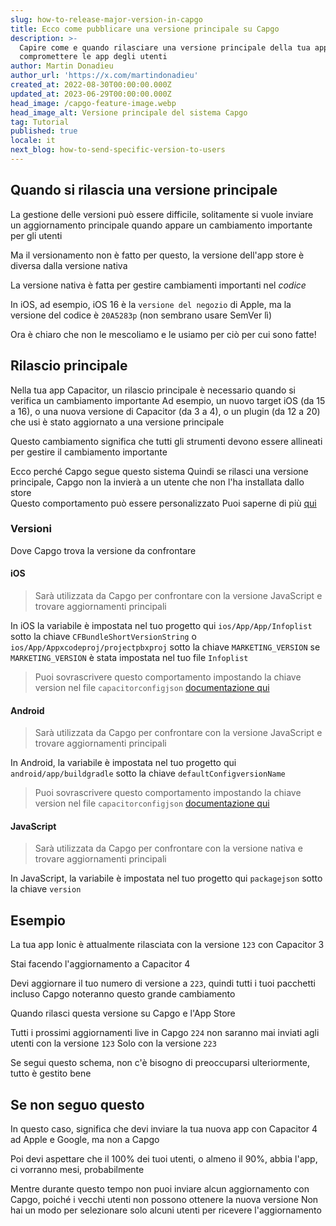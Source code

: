 ```yaml
---
slug: how-to-release-major-version-in-capgo
title: Ecco come pubblicare una versione principale su Capgo
description: >-
  Capire come e quando rilasciare una versione principale della tua app senza
  compromettere le app degli utenti
author: Martin Donadieu
author_url: 'https://x.com/martindonadieu'
created_at: 2022-08-30T00:00:00.000Z
updated_at: 2023-06-29T00:00:00.000Z
head_image: /capgo-feature-image.webp
head_image_alt: Versione principale del sistema Capgo
tag: Tutorial
published: true
locale: it
next_blog: how-to-send-specific-version-to-users
---
```


## Quando si rilascia una versione principale

La gestione delle versioni può essere difficile, solitamente si vuole inviare un aggiornamento principale quando appare un cambiamento importante per gli utenti

Ma il versionamento non è fatto per questo, la versione dell'app store è diversa dalla versione nativa

La versione nativa è fatta per gestire cambiamenti importanti nel *codice*

In iOS, ad esempio, iOS 16 è la `versione del negozio` di Apple, ma la versione del codice è `20A5283p` (non sembrano usare SemVer lì)

Ora è chiaro che non le mescoliamo e le usiamo per ciò per cui sono fatte!

## Rilascio principale

Nella tua app Capacitor, un rilascio principale è necessario quando si verifica un cambiamento importante 
Ad esempio, un nuovo target iOS (da 15 a 16), o una nuova versione di Capacitor (da 3 a 4), o un plugin (da 12 a 20) che usi è stato aggiornato a una versione principale

Questo cambiamento significa che tutti gli strumenti devono essere allineati per gestire il cambiamento importante

Ecco perché Capgo segue questo sistema
Quindi se rilasci una versione principale, Capgo non la invierà a un utente che non l'ha installata dallo store\
Questo comportamento può essere personalizzato Puoi saperne di più [qui](/docs/tooling/cli/#disable-updates-strategy)

### Versioni

Dove Capgo trova la versione da confrontare

#### iOS
  > Sarà utilizzata da Capgo per confrontare con la versione JavaScript e trovare aggiornamenti principali

 In iOS la variabile è impostata nel tuo progetto qui `ios/App/App/Infoplist` sotto la chiave `CFBundleShortVersionString` o `ios/App/Appxcodeproj/projectpbxproj` sotto la chiave `MARKETING_VERSION` se `MARKETING_VERSION` è stata impostata nel tuo file `Infoplist`
  > Puoi sovrascrivere questo comportamento impostando la chiave version nel file `capacitorconfigjson` [documentazione qui](/docs/plugin/auto-update#advanced-settings/)

#### Android
  > Sarà utilizzata da Capgo per confrontare con la versione JavaScript e trovare aggiornamenti principali

  In Android, la variabile è impostata nel tuo progetto qui `android/app/buildgradle` sotto la chiave `defaultConfigversionName`
  > Puoi sovrascrivere questo comportamento impostando la chiave version nel file `capacitorconfigjson` [documentazione qui](/docs/plugin/auto-update#advanced-settings/)

#### JavaScript
  > Sarà utilizzata da Capgo per confrontare con la versione nativa e trovare aggiornamenti principali

  In JavaScript, la variabile è impostata nel tuo progetto qui `packagejson` sotto la chiave `version`
## Esempio

La tua app Ionic è attualmente rilasciata con la versione `123` con Capacitor 3

Stai facendo l'aggiornamento a Capacitor 4

Devi aggiornare il tuo numero di versione a `223`, quindi tutti i tuoi pacchetti incluso Capgo noteranno questo grande cambiamento

Quando rilasci questa versione su Capgo e l'App Store

Tutti i prossimi aggiornamenti live in Capgo `224` non saranno mai inviati agli utenti con la versione `123` Solo con la versione `223`

Se segui questo schema, non c'è bisogno di preoccuparsi ulteriormente, tutto è gestito bene


## Se non seguo questo

In questo caso, significa che devi inviare la tua nuova app con Capacitor 4 ad Apple e Google, ma non a Capgo

Poi devi aspettare che il 100% dei tuoi utenti, o almeno il 90%, abbia l'app, ci vorranno mesi, probabilmente

Mentre durante questo tempo non puoi inviare alcun aggiornamento con Capgo, poiché i vecchi utenti non possono ottenere la nuova versione
Non hai un modo per selezionare solo alcuni utenti per ricevere l'aggiornamento